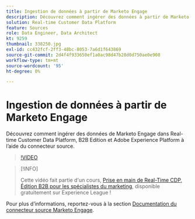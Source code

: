 ```yaml
---
title: Ingestion de données à partir de Marketo Engage
description: Découvrez comment ingérer des données à partir de Marketo Engage à l’aide du connecteur source.
solution: Real-time Customer Data Platform
feature: Sources
role: Data Engineer, Data Architect
kt: 9259
thumbnail: 338250.jpg
exl-id: cc432fcf-2ff3-48bc-8053-7a6d1f643869
source-git-commit: 2d4f4f933650ef1a0ac98d47b28d0d750ae0e908
workflow-type: tm+mt
source-wordcount: '95'
ht-degree: 0%

---
```


# Ingestion de données à partir de Marketo Engage

Découvrez comment ingérer des données de Marketo Engage dans Real-time Customer Data Platform, B2B Edition et Adobe Experience Platform à l’aide du connecteur source.

>[!VIDEO](https://video.tv.adobe.com/v/338250?quality=12&learn=on)

>[!INFO]
>
> Cette vidéo fait partie d&#39;un cours, [Prise en main de Real-Time CDP, Édition B2B pour les spécialistes du marketing](https://experienceleague.adobe.com/?recommended=ExperiencePlatform-U-1-2021.rtcdp.b2b), disponible gratuitement sur Experience League !

Pour plus d’informations, reportez-vous à la section [Documentation du connecteur source Marketo Engage](https://experienceleague.adobe.com/docs/experience-platform/sources/connectors/adobe-applications/marketo/marketo.html).
